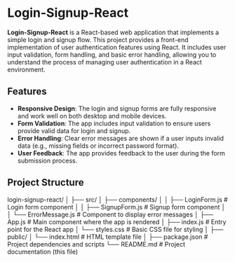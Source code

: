 # Login-Signup-React

**Login-Signup-React** is a React-based web application that implements a simple login and signup flow. This project provides a front-end implementation of user authentication features using React. It includes user input validation, form handling, and basic error handling, allowing you to understand the process of managing user authentication in a React environment.

## Features

- **Responsive Design**: The login and signup forms are fully responsive and work well on both desktop and mobile devices.
- **Form Validation**: The app includes input validation to ensure users provide valid data for login and signup.
- **Error Handling**: Clear error messages are shown if a user inputs invalid data (e.g., missing fields or incorrect password format).
- **User Feedback**: The app provides feedback to the user during the form submission process.

## Project Structure
login-signup-react/ │ ├── src/ │ ├── components/ │ │ ├── LoginForm.js # Login form component │ │ ├── SignupForm.js # Signup form component │ │ └── ErrorMessage.js # Component to display error messages │ ├── App.js # Main component where the app is rendered │ ├── index.js # Entry point for the React app │ └── styles.css # Basic CSS file for styling │ ├── public/ │ └── index.html # HTML template file │ ├── package.json # Project dependencies and scripts └── README.md # Project documentation (this file)
